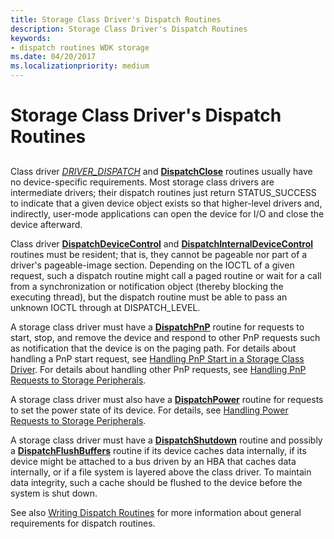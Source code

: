 ```yaml
---
title: Storage Class Driver's Dispatch Routines
description: Storage Class Driver's Dispatch Routines
keywords:
- dispatch routines WDK storage
ms.date: 04/20/2017
ms.localizationpriority: medium
---
```


# Storage Class Driver's Dispatch Routines


## <span id="ddk_storage_class_drivers_dispatch_routines_kg"></span><span id="DDK_STORAGE_CLASS_DRIVERS_DISPATCH_ROUTINES_KG"></span>


Class driver [*DRIVER_DISPATCH*](/windows-hardware/drivers/ddi/wdm/nc-wdm-driver_dispatch) and [**DispatchClose**](/windows-hardware/drivers/ddi/wdm/nc-wdm-driver_dispatch) routines usually have no device-specific requirements. Most storage class drivers are intermediate drivers; their dispatch routines just return STATUS\_SUCCESS to indicate that a given device object exists so that higher-level drivers and, indirectly, user-mode applications can open the device for I/O and close the device afterward.

Class driver [**DispatchDeviceControl**](/windows-hardware/drivers/ddi/wdm/nc-wdm-driver_dispatch) and [**DispatchInternalDeviceControl**](/windows-hardware/drivers/ddi/wdm/nc-wdm-driver_dispatch) routines must be resident; that is, they cannot be pageable nor part of a driver's pageable-image section. Depending on the IOCTL of a given request, such a dispatch routine might call a paged routine or wait for a call from a synchronization or notification object (thereby blocking the executing thread), but the dispatch routine must be able to pass an unknown IOCTL through at DISPATCH\_LEVEL.

A storage class driver must have a [**DispatchPnP**](/windows-hardware/drivers/ddi/wdm/nc-wdm-driver_dispatch) routine for requests to start, stop, and remove the device and respond to other PnP requests such as notification that the device is on the paging path. For details about handling a PnP start request, see [Handling PnP Start in a Storage Class Driver](handling-pnp-start-in-a-storage-class-driver.md). For details about handling other PnP requests, see [Handling PnP Requests to Storage Peripherals](handling-pnp-requests-to-storage-peripherals.md).

A storage class driver must also have a [**DispatchPower**](/windows-hardware/drivers/ddi/wdm/nc-wdm-driver_dispatch) routine for requests to set the power state of its device. For details, see [Handling Power Requests to Storage Peripherals](handling-power-requests-to-storage-peripherals.md).

A storage class driver must have a [**DispatchShutdown**](/windows-hardware/drivers/ddi/wdm/nc-wdm-driver_dispatch) routine and possibly a [**DispatchFlushBuffers**](/windows-hardware/drivers/ddi/wdm/nc-wdm-driver_dispatch) routine if its device caches data internally, if its device might be attached to a bus driven by an HBA that caches data internally, or if a file system is layered above the class driver. To maintain data integrity, such a cache should be flushed to the device before the system is shut down.

See also [Writing Dispatch Routines](../kernel/writing-dispatch-routines.md) for more information about general requirements for dispatch routines.

 

